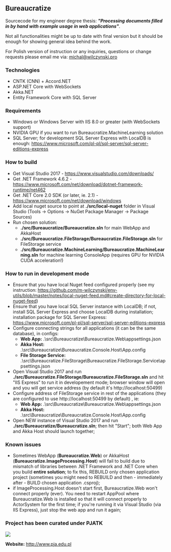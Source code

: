 ## Bureaucratize

Sourcecode for my engineer degree thesis: ***"Processing documents filled in by hand with example usage in web applications"***.

Not all functionalities might be up to date with final version but it should be enough for showing general idea behind the work.

For Polish version of instruction or any inquiries, questions or change requests please email me via: michal@wilczynski.pro

### Technologies
- CNTK (CNN) + Accord.NET
- ASP.NET Core with WebSockets
- Akka.NET
- Entity Framework Core with SQL Server

### Requirements
- Windows or Windows Server with IIS 8.0 or greater (with WebSockets support)
- NVIDIA GPU if you want to run Bureaucratize.MachineLearning solution
- SQL Server; for development SQL Server Express with LocalDB is enough: https://www.microsoft.com/pl-pl/sql-server/sql-server-editions-express

### How to build
- Get Visual Studio 2017 - https://www.visualstudio.com/downloads/
- Get .NET Framework 4.6.2 - https://www.microsoft.com/net/download/dotnet-framework-runtime/net462
- Get .NET Core 2.0 SDK (or later, ie. 2.1) - https://www.microsoft.com/net/download/windows
- Add local nuget source to point at **./src/local-nuget** folder in Visual Studio (Tools -> Options -> NuGet Package Manager -> Package Sources)
- Run chosen solution:
  * **./src/Bureaucratize/Bureaucratize.sln** for main WebApp and AkkaHost
  * **./src/Bureaucratize.FileStorage/Bureaucratize.FileStorage.sln** for FileStorage service
  * **./src/Bureaucratize.MachineLearning/Bureaucratize.MachineLearning.sln** for machine learning ConsoleApp (requires GPU for NVIDIA CUDA acceleration!)
  
### How to run in development mode
- Ensure that you have local Nuget feed configured properly (see my instruction: https://github.com/m-wilczynski/env-utils/blob/master/notes/local-nuget-feed.md#create-directory-for-local-nuget-feed)
- Ensure that you have local SQL Server instance with LocalDB; if not, install SQL Server Express and choose LocalDB during installation; installation package for SQL Server Express: https://www.microsoft.com/pl-pl/sql-server/sql-server-editions-express
- Configure connecting strings for all applications (it can be the same database), in configs:
  - **Web App:** .\src\Bureaucratize\Bureaucratize.Web\appsettings.json
  - **Akka Host:** .\src\Bureaucratize\Bureaucratize.Console.Host\App.config
  - **File Storage Service:** .\src\Bureaucratize.FileStorage\Bureaucratize.FileStorage.Service\appsettings.json
- Open Visual Studio 2017 and run **./src/Bureaucratize.FileStorage/Bureaucratize.FileStorage.sln** and hit "IIS Express" to run it in developement mode; browser window will open and you will get service address (by default it's http://localhost:50499)
- Configure address of FileStorage service in rest of the applications (they are configured to use http://localhost:50499 by default) , ie:
  - **Web App:** .\src\Bureaucratize\Bureaucratize.Web\appsettings.json
  - **Akka Host:** .\src\Bureaucratize\Bureaucratize.Console.Host\App.config
- Open NEW instance of Visual Studio 2017 and run **./src/Bureaucratize/Bureaucratize.sln**; then hit "Start"; both Web App and Akka Host should launch together;
  
### Known issues
- Sometimes WebApp (**Bureaucratize.Web**) or AkkaHost (**Bureaucratize.ImageProcessing.Host**) will fail to build due to mismatch of libraries between .NET Framework and .NET Core when you build **entire solution**; to fix this, REBUILD only chosen application project (sometimes you might need to REBUILD and then - immediately after - BUILD chosen application .csproj);
- if ImageProcessing.Host doesn't start first, Bureaucratize.Web won't connect properly (ever). You need to restart AppPool where Bureaucratize.Web is installed so that it will connect properly to ActorSystem for the first time; if you're running it via Visual Studio (via IIS Express), just stop the web app and run it again;

### Project has been curated under PJATK

![](http://www.pja.edu.pl/templates/pjwstk/images/logo-lg-md.png)

**Website:** http://www.pja.edu.pl
